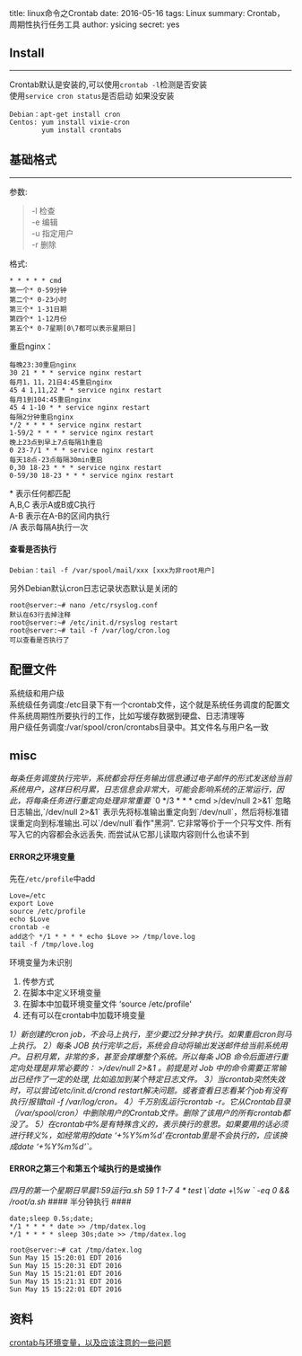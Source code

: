 title: linux命令之Crontab
date: 2016-05-16
tags: Linux
summary: Crontab，周期性执行任务工具
author: ysicing
secret: yes

## Install ##
----
Crontab默认是安装的,可以使用`crontab -l`检测是否安装  
使用`service cron status`是否启动
如果没安装

	Debian：apt-get install cron
    Centos: yum install vixie-cron
            yum install crontabs
    

## 基础格式 ##
----
参数:  
> -l 检查  
> -e 编辑  
> -u 指定用户  
> -r 删除

格式:  

	* * * * * cmd
	第一个* 0-59分钟
    第二个* 0-23小时
    第三个* 1-31日期
    第四个* 1-12月份
    第五个* 0-7星期[0\7都可以表示星期日]

重启nginx：  

	每晚23:30重启nginx
    30 21 * * * service nginx restart
    每月1，11，21日4:45重启nginx
    45 4 1,11,22 * * service nginx restart
    每月1到104:45重启nginx
    45 4 1-10 * * service nginx restart
    每隔2分钟重启nginx
    */2 * * * * service nginx restart
    1-59/2 * * * * service nginx restart
    晚上23点到早上7点每隔1h重启
    0 23-7/1 * * * service nginx restart
    每天18点-23点每隔30min重启
    0,30 18-23 * * * service nginx restart
    0-59/30 18-23 * * * service nginx restart
    
\*  表示任何都匹配  
A,B,C 表示A或B或C执行  
A-B 表示在A-B的区间内执行  
/A 表示每隔A执行一次

#### 查看是否执行 ####

	Debian：tail -f /var/spool/mail/xxx [xxx为非root用户]
    
另外Debian默认cron日志记录状态默认是关闭的  

	root@server:~# nano /etc/rsyslog.conf 
	默认在63行去掉注释
    root@server:~# /etc/init.d/rsyslog restart 
	root@server:~# tail -f /var/log/cron.log
    可以查看是否执行了
    
## 配置文件 ##
系统级和用户级  
系统级任务调度:/etc目录下有一个crontab文件，这个就是系统任务调度的配置文件系统周期性所要执行的工作，比如写缓存数据到硬盘、日志清理等  
用户级任务调度:/var/spool/cron/crontabs目录中。其文件名与用户名一致

## misc ##
<em>
每条任务调度执行完毕，系统都会将任务输出信息通过电子邮件的形式发送给当前系统用户，这样日积月累，日志信息会非常大，可能会影响系统的正常运行，因此，将每条任务进行重定向处理非常重要
</em>  
`0 */3 * * * cmd >/dev/null 2>&1`
忽略日志输出,`/dev/null 2>&1` 表示先将标准输出重定向到`/dev/null`，然后将标准错误重定向到标准输出.可以`/dev/null`看作"黑洞". 它非常等价于一个只写文件. 所有写入它的内容都会永远丢失. 而尝试从它那儿读取内容则什么也读不到  

#### ERROR之环境变量 ####
先在`/etc/profile`中add
```
Love=/etc
export Love
source /etc/profile
echo $Love
crontab -e
add这个 */1 * * * * echo $Love >> /tmp/love.log
tail -f /tmp/love.log
```
环境变量为未识别  

1.  传参方式
2.  在脚本中定义环境变量 
3.  在脚本中加载环境变量文件 ‘source /etc/profile'
4.  还有可以在crontab中加载环境变量

<em>1）新创建的cron job，不会马上执行，至少要过2分钟才执行。如果重启cron则马上执行。
2）每条 JOB 执行完毕之后，系统会自动将输出发送邮件给当前系统用户。日积月累，非常的多，甚至会撑爆整个系统。所以每条 JOB 命令后面进行重定向处理是非常必要的： >/dev/null 2>&1 。前提是对 Job 中的命令需要正常输出已经作了一定的处理, 比如追加到某个特定日志文件。
3）当crontab突然失效时，可以尝试/etc/init.d/crond restart解决问题。或者查看日志看某个job有没有执行/报错tail -f /var/log/cron。
4）千万别乱运行crontab -r。它从Crontab目录（/var/spool/cron）中删除用户的Crontab文件。删除了该用户的所有crontab都没了。
5）在crontab中%是有特殊含义的，表示换行的意思。如果要用的话必须进行转义\%，如经常用的date ‘+%Y%m%d’在crontab里是不会执行的，应该换成date ‘+\%Y\%m\%d’`。
</em>
#### ERROR之第三个和第五个域执行的是或操作 ####
<em>
四月的第一个星期日早晨1:59运行a.sh
	59 1 1-7 4 * test \`date +\%w ` -eq 0 && /root/a.sh
</em>
#### 半分钟执行 ####

	date;sleep 0.5s;date;
	*/1 * * * * date >> /tmp/datex.log
	*/1 * * * * sleep 30s;date >> /tmp/datex.log
    
    root@server:~# cat /tmp/datex.log 
	Sun May 15 15:20:01 EDT 2016
	Sun May 15 15:20:31 EDT 2016
	Sun May 15 15:21:01 EDT 2016
	Sun May 15 15:21:31 EDT 2016
	Sun May 15 15:22:01 EDT 2016
    



## 资料 ##
[crontab与环境变量，以及应该注意的一些问题](http://bbs.chinaunix.net/thread-2291457-1-1.html)

<!--2016/05/16 打卡,今天好想和她说声谢谢她的礼物 = = -->